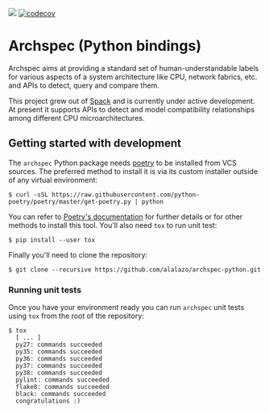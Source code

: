 [![](https://github.com/alalazo/archspec-python/workflows/Unit%20tests/badge.svg)](https://github.com/alalazo/archspec-python/actions)
[![codecov](https://codecov.io/gh/alalazo/archspec-python/branch/master/graph/badge.svg)](https://codecov.io/gh/alalazo/archspec-python)

# Archspec (Python bindings)

Archspec aims at providing a standard set of human-understandable labels for
various aspects of a system architecture  like CPU, network fabrics, etc. and
APIs to detect, query and compare them. 

This project grew out of [Spack](https://spack.io/) and is currently under 
active development. At present it supports APIs to detect and model 
compatibility relationships among different CPU microarchitectures.

## Getting started with development

The `archspec` Python package needs [poetry](https://python-poetry.org/) to
be installed from VCS sources. The preferred method to install it is via 
its custom installer outside of any virtual environment:
```console
$ curl -sSL https://raw.githubusercontent.com/python-poetry/poetry/master/get-poetry.py | python
``` 
You can refer to [Poetry's documentation](https://python-poetry.org/docs/#installation)
for further details or for other methods to install this tool. You'll also need `tox`
to run unit test:
```console
$ pip install --user tox
```
Finally you'll need to clone the repository: 
```console
$ git clone --recursive https://github.com/alalazo/archspec-python.git
```

### Running unit tests
Once you have your environment ready you can run `archspec` unit tests 
using ``tox`` from the root of the repository:
```console
$ tox
  [ ... ]
  py27: commands succeeded
  py35: commands succeeded
  py36: commands succeeded
  py37: commands succeeded
  py38: commands succeeded
  pylint: commands succeeded
  flake8: commands succeeded
  black: commands succeeded
  congratulations :)
``` 
